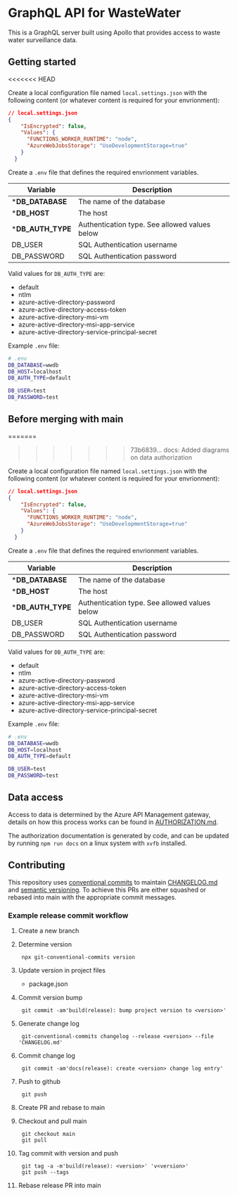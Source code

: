 # GraphQL API for WasteWater

This is a GraphQL server built using Apollo that provides access to waste
water surveillance data.

## Getting started
<<<<<<< HEAD

Create a local configuration file named `local.settings.json` with the following
content (or whatever content is required for your envrionment):

```json
// local.settings.json
{
    "IsEncrypted": false,
    "Values": {
      "FUNCTIONS_WORKER_RUNTIME": "node",
      "AzureWebJobsStorage": "UseDevelopmentStorage=true"
    }
  }
```

Create a `.env` file that defines the required envrionment variables.

| Variable          | Description                                   |
| ----------------- | --------------------------------------------- |
| ***DB_DATABASE**  | The name of the database                      |
| ***DB_HOST**      | The host                                      |
| ***DB_AUTH_TYPE** | Authentication type. See allowed values below |
| DB_USER           | SQL Authentication username                   |
| DB_PASSWORD       | SQL Authentication password                   |

Valid values for `DB_AUTH_TYPE` are:

  - default
  - ntlm
  - azure-active-directory-password
  - azure-active-directory-access-token
  - azure-active-directory-msi-vm
  - azure-active-directory-msi-app-service
  - azure-active-directory-service-principal-secret


Example `.env` file:

```bash
# .env
DB_DATABASE=wwdb
DB_HOST=localhost
DB_AUTH_TYPE=default

DB_USER=test
DB_PASSWORD=test
```

## Before merging with main
=======
>>>>>>> 73b6839... docs: Added diagrams on data authorization

Create a local configuration file named `local.settings.json` with the following
content (or whatever content is required for your envrionment):

```json
// local.settings.json
{
    "IsEncrypted": false,
    "Values": {
      "FUNCTIONS_WORKER_RUNTIME": "node",
      "AzureWebJobsStorage": "UseDevelopmentStorage=true"
    }
  }
```

Create a `.env` file that defines the required envrionment variables.

| Variable          | Description                                   |
| ----------------- | --------------------------------------------- |
| ***DB_DATABASE**  | The name of the database                      |
| ***DB_HOST**      | The host                                      |
| ***DB_AUTH_TYPE** | Authentication type. See allowed values below |
| DB_USER           | SQL Authentication username                   |
| DB_PASSWORD       | SQL Authentication password                   |

Valid values for `DB_AUTH_TYPE` are:

  - default
  - ntlm
  - azure-active-directory-password
  - azure-active-directory-access-token
  - azure-active-directory-msi-vm
  - azure-active-directory-msi-app-service
  - azure-active-directory-service-principal-secret


Example `.env` file:

```bash
# .env
DB_DATABASE=wwdb
DB_HOST=localhost
DB_AUTH_TYPE=default

DB_USER=test
DB_PASSWORD=test
```

## Data access

Access to data is determined by the Azure API Management gateway, details on how
this process works can be found in [AUTHORIZATION.md](./docs/AUTHORIZATION.md).

The authorization documentation is generated by code, and can be updated by
running `npm run docs` on a linux system with `xvfb` installed.

## Contributing

This repository uses [conventional commits](https://www.conventionalcommits.org)
to maintain [CHANGELOG.md](CHANGELOG.md) and
[semantic versioning](https://semver.org/).  To achieve this PRs are either 
squashed or rebased into main with the appropriate commit messages.


### Example release commit workflow

1. Create a new branch
   
1. Determine version

        npx git-conventional-commits version

1. Update version in project files

    - package.json

1. Commit version bump

        git commit -am'build(release): bump project version to <version>'

1. Generate change log

        git-conventional-commits changelog --release <version> --file 'CHANGELOG.md'

1. Commit change log

        git commit -am'docs(release): create <version> change log entry'

1. Push to github

        git push

1. Create PR and rebase to main

1. Checkout and pull main

        git checkout main
        git pull

1. Tag commit with version and push

        git tag -a -m'build(release): <version>' 'v<version>'
        git push --tags

1.  Rebase release PR into main